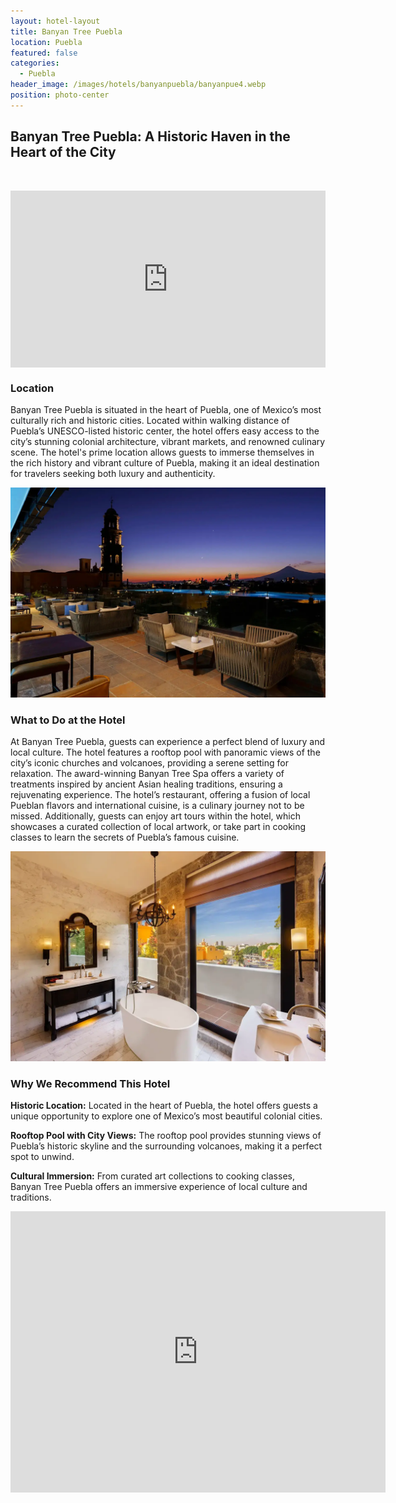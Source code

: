```yaml
---
layout: hotel-layout
title: Banyan Tree Puebla
location: Puebla
featured: false
categories:
  - Puebla
header_image: /images/hotels/banyanpuebla/banyanpue4.webp
position: photo-center
---
```

## Banyan Tree Puebla: A Historic Haven in the Heart of the City

&nbsp;

<style>.embed-container { position: relative; padding-bottom: 56.25%; height: 0; overflow: hidden; max-width: 100%; } .embed-container iframe, .embed-container object, .embed-container embed { position: absolute; top: 0; left: 0; width: 100%; height: 100%; }</style>

<div class="embed-container"><iframe src="https://www.youtube.com/embed/_8eXDV3nEUQ" frameborder="0" allowfullscreen=""></iframe></div>

### Location

Banyan Tree Puebla is situated in the heart of Puebla, one of Mexico’s most culturally rich and historic cities. Located within walking distance of Puebla’s UNESCO-listed historic center, the hotel offers easy access to the city’s stunning colonial architecture, vibrant markets, and renowned culinary scene. The hotel's prime location allows guests to immerse themselves in the rich history and vibrant culture of Puebla, making it an ideal destination for travelers seeking both luxury and authenticity.

![](/images/hotels/banyanpuebla/banyanpue3.webp)

### What to Do at the Hotel

At Banyan Tree Puebla, guests can experience a perfect blend of luxury and local culture. The hotel features a rooftop pool with panoramic views of the city’s iconic churches and volcanoes, providing a serene setting for relaxation. The award-winning Banyan Tree Spa offers a variety of treatments inspired by ancient Asian healing traditions, ensuring a rejuvenating experience. The hotel’s restaurant, offering a fusion of local Pueblan flavors and international cuisine, is a culinary journey not to be missed. Additionally, guests can enjoy art tours within the hotel, which showcases a curated collection of local artwork, or take part in cooking classes to learn the secrets of Puebla’s famous cuisine.

![](/images/hotels/banyanpuebla/banyanpue2.webp)

### Why We Recommend This Hotel

**Historic Location:** Located in the heart of Puebla, the hotel offers guests a unique opportunity to explore one of Mexico’s most beautiful colonial cities.&nbsp;

**Rooftop Pool with City Views:** The rooftop pool provides stunning views of Puebla’s historic skyline and the surrounding volcanoes, making it a perfect spot to unwind.&nbsp;

**Cultural Immersion:** From curated art collections to cooking classes, Banyan Tree Puebla offers an immersive experience of local culture and traditions.

<div class='map-container center'>

<iframe src="https://www.google.com/maps/embed?pb=!1m18!1m12!1m3!1d3771.41654823489!2d-98.19182238879304!3d19.045414752856722!2m3!1f0!2f0!3f0!3m2!1i1024!2i768!4f13.1!3m3!1m2!1s0x85cfc0e4da4bf447%3A0x37cc61d3d16b1075!2sBanyan%20Tree%20Puebla!5e0!3m2!1ses!2smx!4v1723603070878!5m2!1ses!2smx" width="600" height="450" style="border:0;" allowfullscreen="" loading="lazy" referrerpolicy="no-referrer-when-downgrade"></iframe>

</div>

&nbsp;